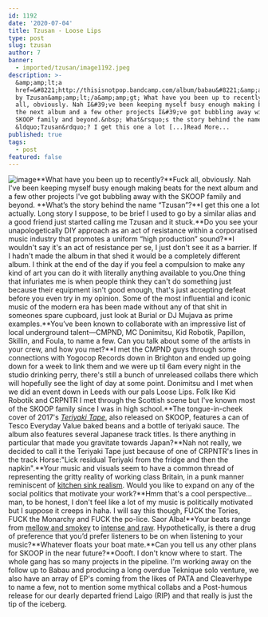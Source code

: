 ```yaml
---
id: 1192
date: '2020-07-04'
title: Tzusan - Loose Lips
type: post
slug: tzusan
author: 7
banner:
  - imported/tzusan/image1192.jpeg
description: >-
  &amp;amp;lt;a
  href=&#8221;http://thisisnotpop.bandcamp.com/album/babau&#8221;&amp;amp;gt;BABAU
  by Tzusan&amp;amp;lt;/a&amp;amp;gt; What have you been up to recently? Fuck
  all, obviously. Nah I&#39;ve been keeping myself busy enough making beats for
  the next album and a few other projects I&#39;ve got bubbling away with the
  SKOOP family and beyond.&nbsp; What&rsquo;s the story behind the name
  &ldquo;Tzusan&rdquo;? I get this one a lot [...]Read More...
published: true
tags:
  - post
featured: false
---
```

![image](../imported/tzusan/image1192.jpeg)**What have you been up to recently?**Fuck all, obviously. Nah I've been keeping myself busy enough making beats for the next album and a few other projects I've got bubbling away with the SKOOP family and beyond. **What’s the story behind the name “Tzusan”?**I get this one a lot actually. Long story I suppose, to be brief I used to go by a similar alias and a good friend just started calling me Tzusan and it stuck.**Do you see your unapologetically DIY approach as an act of resistance within a corporatised music industry that promotes a uniform “high production” sound?**I wouldn't say it's an act of resistance per se, I just don't see it as a barrier. If I hadn't made the album in that shed it would be a completely different album. I think at the end of the day if you feel a compulsion to make any kind of art you can do it with literally anything available to you.One thing that infuriates me is when people think they can't do something just because their equipment isn't good enough, that's just accepting defeat before you even try in my opinion. Some of the most influential and iconic music of the modern era has been made without any of that shit in someones spare cupboard, just look at Burial or DJ Mujava as prime examples.**You’ve been known to collaborate with an impressive list of local underground talent—CMPND, MC Donimitsu, Kid Robotik, Papillon, Skillin, and Foula, to name a few. Can you talk about some of the artists in your crew, and how you met?**I met the CMPND guys through some connections with Yogocop Records down in Brighton and ended up going down for a week to link them and we were up til 6am every night in the studio drinking perry, there's still a bunch of unreleased collabs there which will hopefully see the light of day at some point. Donimitsu and I met when we did an event down in Leeds with our pals Loose Lips. Folk like Kid Robotik and CRPNTR I met through the Scottish scene but I've known most of the SKOOP family since I was in high school.**The tongue-in-cheek cover of 2017's [_Teriyaki Tape_](https://skoop.bandcamp.com/album/the-teriyaki-tape), also released on SKOOP, features a can of Tesco Everyday Value baked beans and a bottle of teriyaki sauce. The album also features several Japanese track titles. Is there anything in particular that made you gravitate towards Japan?**Nah not really, we decided to call it the Teriyaki Tape just because of one of CRPNTR's lines in the track Horse:"Lick residual Teriyaki from the fridge and then the napkin".**Your music and visuals seem to have a common thread of representing the gritty reality of working class Britain, in a punk manner reminiscent of [kitchen sink realism](https://en.wikipedia.org/wiki/Kitchen_sink_realism). Would you like to expand on any of the social politics that motivate your work?**Hmm that's a cool perspective… man, to be honest, I don't feel like a lot of my music is politically motivated but I suppose it creeps in haha. I will say this though, FUCK the Tories, FUCK the Monarchy and FUCK the po-lice. Saor Alba!**Your beats range from [mellow and smokey](https://www.youtube.com/watch?v=vrn6186WvXU) to [intense and raw](https://www.youtube.com/watch?v=GhtWGJ-19D8). Hypothetically, is there a drug of preference that you’d prefer listeners to be on when listening to your music?**Whatever floats your boat mate.**Can you tell us any other plans for SKOOP in the near future?**Oooft. I don't know where to start. The whole gang has so many projects in the pipeline. I'm working away on the follow up to Babau and producing a long overdue Teknique solo venture, we also have an array of EP's coming from the likes of PATA and Cleaverhype to name a few, not to mention some mythical collabs and a Post-humous release for our dearly departed friend Laigo (RIP) and that really is just the tip of the iceberg.